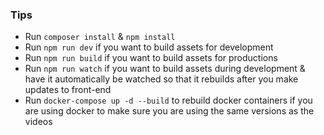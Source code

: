### Tips

- Run `composer install` & `npm install`
- Run `npm run dev` if you want to build assets for development
- Run `npm run build` if you want to build assets for productions
- Run `npm run watch` if you want to build assets during development & have it automatically be watched so that it rebuilds after you make updates to front-end
- Run `docker-compose up -d --build` to rebuild docker containers if you are using docker to make sure you are using the same versions as the videos
